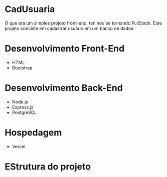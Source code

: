 # CadUsuaria

O que era um simples projeto front-end, teninou se tornando FullStack. Este projeto conciste em cadastrar usuário em um banco de dados. 

# Desenvolvimento Front-End
 - HTML
 - Bootstrap

 # Desenvolvimento Back-End
 - Node.js
 - Express.js
 - PostgreSQL

 # Hospedagem
 - Vercel

 # EStrutura do projeto

 